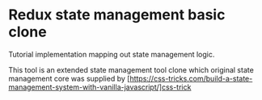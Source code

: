 # Redux state management basic clone

Tutorial implementation mapping out state management logic.

This tool is an extended state management tool clone which original state management core was supplied by [https://css-tricks.com/build-a-state-management-system-with-vanilla-javascript/]css-trick
